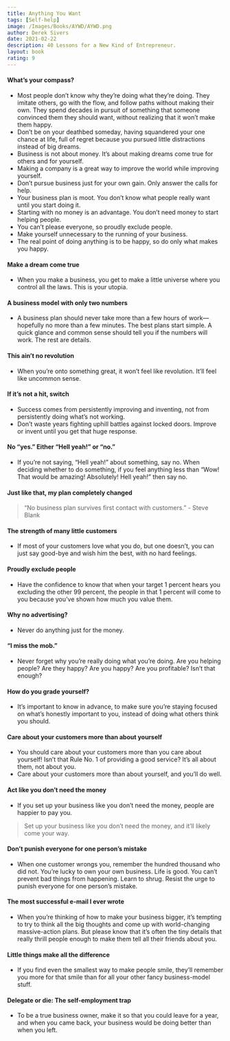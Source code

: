 ```yaml
---
title: Anything You Want
tags: [Self-help]
image: /Images/Books/AYWD/AYWD.png
author: Derek Sivers
date: 2021-02-22
description: 40 Lessons for a New Kind of Entrepreneur.
layout: book
rating: 9
---
```


#### What’s your compass?

- Most people don’t know why they’re doing what they’re doing. They imitate others, go with the flow, and follow paths without making their own. They spend decades in pursuit of something that someone convinced them they should want, without realizing that it won’t make them happy.
- Don’t be on your deathbed someday, having squandered your one chance at life, full of regret because you pursued little distractions instead of big dreams.
- Business is not about money. It’s about making dreams come true for others and for yourself.
- Making a company is a great way to improve the world while improving yourself.
- Don’t pursue business just for your own gain. Only answer the calls for help.
- Your business plan is moot. You don’t know what people really want until you start doing it.
- Starting with no money is an advantage. You don’t need money to start helping people.
- You can’t please everyone, so proudly exclude people.
- Make yourself unnecessary to the running of your business.
- The real point of doing anything is to be happy, so do only what makes you happy.

#### Make a dream come true

- When you make a business, you get to make a little universe where you control all the laws. This is your utopia.

#### A business model with only two numbers

- A business plan should never take more than a few hours of work—hopefully no more than a few minutes. The best plans start simple. A quick glance and common sense should tell you if the numbers will work. The rest are details.

#### This ain’t no revolution

- When you’re onto something great, it won’t feel like revolution. It’ll feel like uncommon sense.

#### If it’s not a hit, switch

- Success comes from persistently improving and inventing, not from persistently doing what’s not working.
- Don’t waste years fighting uphill battles against locked doors. Improve or invent until you get that huge response.

#### No “yes.” Either “Hell yeah!” or “no.”

- If you’re not saying, “Hell yeah!” about something, say no. When deciding whether to do something, if you feel anything less than “Wow! That would be amazing! Absolutely! Hell yeah!” then say no.

#### Just like that, my plan completely changed

> “No business plan survives first contact with customers.” - Steve Blank

#### The strength of many little customers

- If most of your customers love what you do, but one doesn’t, you can just say good-bye and wish him the best, with no hard feelings.

#### Proudly exclude people

- Have the confidence to know that when your target 1 percent hears you excluding the other 99 percent, the people in that 1 percent will come to you because you’ve shown how much you value them.

#### Why no advertising?

- Never do anything just for the money.

#### “I miss the mob.”

- Never forget why you’re really doing what you’re doing. Are you helping people? Are they happy? Are you happy? Are you profitable? Isn’t that enough?

#### How do you grade yourself?

- It’s important to know in advance, to make sure you’re staying focused on what’s honestly important to you, instead of doing what others think you should.

#### Care about your customers more than about yourself

- You should care about your customers more than you care about yourself! Isn’t that Rule No. 1 of providing a good service? It’s all about them, not about you.
- Care about your customers more than about yourself, and you’ll do well.

#### Act like you don’t need the money

- If you set up your business like you don’t need the money, people are happier to pay you.

> Set up your business like you don’t need the money, and it’ll likely come your way.

#### Don’t punish everyone for one person’s mistake

- When one customer wrongs you, remember the hundred thousand who did not. You’re lucky to own your own business. Life is good. You can’t prevent bad things from happening. Learn to shrug. Resist the urge to punish everyone for one person’s mistake.

#### The most successful e-mail I ever wrote

- When you’re thinking of how to make your business bigger, it’s tempting to try to think all the big thoughts and come up with world-changing massive-action plans. But please know that it’s often the tiny details that really thrill people enough to make them tell all their friends about you.

#### Little things make all the difference

- If you find even the smallest way to make people smile, they’ll remember you more for that smile than for all your other fancy business-model stuff.

#### Delegate or die: The self-employment trap

- To be a true business owner, make it so that you could leave for a year, and when you came back, your business would be doing better than when you left.